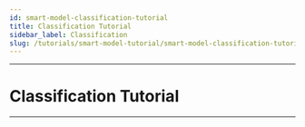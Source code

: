 ```yaml
---
id: smart-model-classification-tutorial
title: Classification Tutorial
sidebar_label: Classification
slug: /tutorials/smart-model-tutorial/smart-model-classification-tutorial/
---
```


---
# Classification Tutorial
---